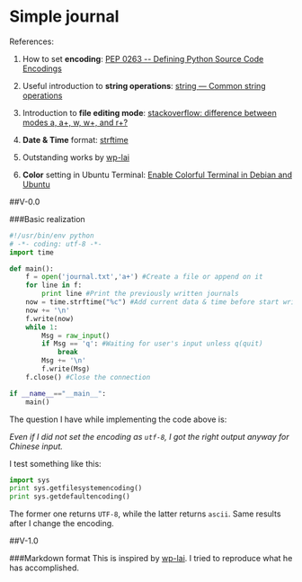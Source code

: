 # Simple journal

References:

1. How to set **encoding**: [PEP 0263 -- Defining Python Source Code Encodings](https://www.python.org/dev/peps/pep-0263/)
2. Useful introduction to **string operations**: [string — Common string operations](https://docs.python.org/2/library/string.html)
3. Introduction to **file editing mode**: [stackoverflow: difference between modes a, a+, w, w+, and r+?](http://stackoverflow.com/questions/1466000/python-open-built-in-function-difference-between-modes-a-a-w-w-and-r)
4. **Date & Time** format: [strftime](http://strftime.org/)

5. Outstanding works by [wp-lai](https://wp-lai.gitbooks.io/learn-python/content/2nDev/diary.html)

6. **Color** setting in Ubuntu Terminal: [Enable Colorful Terminal in Debian and Ubuntu](https://scottlinux.com/2013/07/08/enable-colorful-terminal-in-debian-and-ubuntu/)

##V-0.0

###Basic realization

```python
#!/usr/bin/env python
# -*- coding: utf-8 -*-
import time

def main():
    f = open('journal.txt','a+') #Create a file or append on it
    for line in f:
        print line #Print the previously written journals
    now = time.strftime("%c") #Add current data & time before start writing
    now += '\n'
    f.write(now)
    while 1:
        Msg = raw_input() 
        if Msg == 'q': #Waiting for user's input unless q(quit)
            break
        Msg += '\n'
        f.write(Msg)
    f.close() #Close the connection

if __name__=="__main__":
    main()
```

The question I have while implementing the code above is:

*Even if I did not set the encoding as `utf-8`, I got the right output anyway for Chinese input.*

I test something like this:
```python
import sys
print sys.getfilesystemencoding()
print sys.getdefaultencoding()
```
The former one returns `UTF-8`, while the latter returns `ascii`. Same results after I change the encoding.


##V-1.0

###Markdown format
This is inspired by [wp-lai](https://wp-lai.gitbooks.io/learn-python/content/2nDev/diary.html). I tried to reproduce what he has accomplished.









